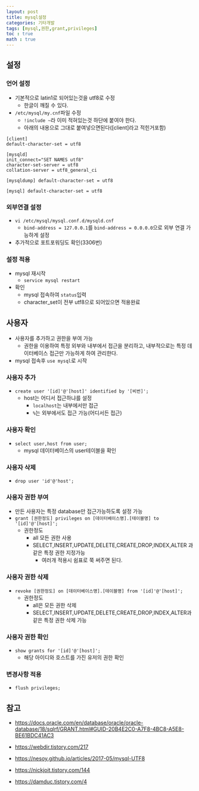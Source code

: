```yaml
---
layout: post
title: mysql설정
categories: 기타개발
tags: [mysql,권한,grant,privileges]
toc : true
math : true
---
```



## 설정

### 언어 설정
- 기본적으로 latin1로 되어있는것을 utf8로 수정
  - 한글이 깨질 수 있다.
- `/etc/mysql/my.cnf`파일 수정
  - `!include ~`라 이미 적혀있는것 하단에 붙여야 한다.
  - 아래의 내용으로 그대로 붙여넣으면된다([client]라고 적힌거포함)

```
[client] 
default-character-set = utf8 

[mysqld] 
init_connect="SET NAMES utf8" 
character-set-server = utf8 
collation-server = utf8_general_ci 

[mysqldump] default-character-set = utf8 

[mysql] default-character-set = utf8
```

### 외부연결 설정
- `vi /etc/mysql/mysql.conf.d/mysqld.cnf`
  - `bind-address = 127.0.0.1`를 `bind-address = 0.0.0.0`으로 외부 연결 가능하게 설정
- 추가적으로 포트포워딩도 확인(3306번)

### 설정 적용
- mysql 재시작
  - `service mysql restart`
- 확인
  - mysql 접속하여 `status`입력
  - character_set이 전부 utf8으로 되어있으면 적용완료

## 사용자 
- 사용자를 추가하고 권한을 부여 가능
  - 권한을 이용하여 특정 외부와 내부에서 접근을 분리하고, 내부적으로는 특정 데이터베이스 접근만 가능하게 하여 관리한다.
- mysql 접속후 `use mysql`로 시작

### 사용자 추가
- `create user '[id]'@'[host]' identified by '[비번]';`
  - host는 어디서 접근하냐를 설정
    - `localhost`는 내부에서만 접근
    - `%`는 외부에서도 접근 가능(어디서든 접근)

### 사용자 확인
- `select user,host from user;`
  - mysql 데이터베이스의 user테이블을 확인

### 사용자 삭제
- `drop user 'id'@'host';`

### 사용자 권한 부여
- 만든 사용자는 특정 database만 접근가능하도록 설정 가능
- `grant [권한정도] privileges on [데이터베이스명].[테이블명] to '[id]'@'[host]';`
  - 권한정도
    - all 모든 권한 사용
    - SELECT,INSERT,UPDATE,DELETE,CREATE,DROP,INDEX,ALTER 과같은 특정 권한 지정가능
      - 여러개 적용시 쉼표로 쭉 써주면 된다.

### 사용자 권한 삭제
- `revoke [권한정도] on [데이터베이스명].[테이블명] from '[id]'@'[host]';`
  - 권한정도
    - all은 모든 권한 삭제
    - SELECT,INSERT,UPDATE,DELETE,CREATE,DROP,INDEX,ALTER과 같은 특정 권한 삭제 가능

### 사용자 권한 확인
- `show grants for '[id]'@'[host]';`
  - 해당 아이디와 호스트를 가진 유저의 권한 확인

### 변경사항 적용
- `flush privileges;`


## 참고
- https://docs.oracle.com/en/database/oracle/oracle-database/18/sqlrf/GRANT.html#GUID-20B4E2C0-A7F8-4BC8-A5E8-BE61BDC41AC3
- https://webdir.tistory.com/217
- https://nesoy.github.io/articles/2017-05/mysql-UTF8

- https://nickjoit.tistory.com/144
- https://damduc.tistory.com/4